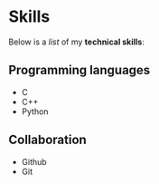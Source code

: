# Skills

Below is a *list* of my **technical skills**:

## Programming languages
- C
- C++
- Python

## Collaboration
- Github
- Git
